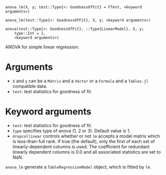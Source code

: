 ```
anova_lm(X, y; test::Type{<: GoodnessOfFit} = FTest, <keyword arguments>) 

anova_lm(test::Type{<: GoodnessOfFit}, X, y; <keyword arguments>)

anova(test::Type{<: GoodnessOfFit}, ::Type{LinearModel}, X, y; 
    type::Int = 1, 
    <keyword arguments>)
```

ANOVA for simple linear regression.

# Arguments

  * `X` and `y` can be a `Matrix` and a `Vector` or a `Formula` and a `Tables.jl` compatible data.
  * `test`: test statistics for goodness of fit.

# Keyword arguments

  * `test`: test statistics for goodness of fit.
  * `type` specifies type of anova (1, 2 or 3). Default value is 1.
  * `dropcollinear` controls whether or not `lm` accepts a model matrix which is less-than-full rank. If true (the default), only the first of each set of linearly-dependent columns is used. The coefficient for redundant linearly dependent columns is 0.0 and all associated statistics are set to NaN.

`anova_lm` generate a `TableRegressionModel` object, which is fitted by `lm`.

